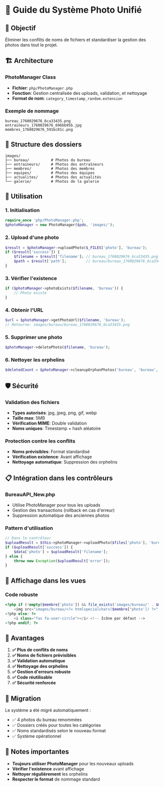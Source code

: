 # 📸 Guide du Système Photo Unifié

## 🎯 Objectif
Éliminer les conflits de noms de fichiers et standardiser la gestion des photos dans tout le projet.

## 🏗️ Architecture

### PhotoManager Class
- **Fichier**: `php/PhotoManager.php`
- **Fonction**: Gestion centralisée des uploads, validation, et nettoyage
- **Format de nom**: `category_timestamp_random.extension`

### Exemple de nommage
```
bureau_1760029676_6ca33435.png
entraineurs_1760029676_696bb95b.jpg
membres_1760029676_591bc01c.png
```

## 📁 Structure des dossiers
```
images/
├── bureau/          # Photos du bureau
├── entraineurs/     # Photos des entraîneurs
├── membres/         # Photos des membres
├── equipes/         # Photos des équipes
├── actualites/      # Photos des actualités
└── galerie/         # Photos de la galerie
```

## 🔧 Utilisation

### 1. Initialisation
```php
require_once 'php/PhotoManager.php';
$photoManager = new PhotoManager($pdo, 'images/');
```

### 2. Upload d'une photo
```php
$result = $photoManager->uploadPhoto($_FILES['photo'], 'bureau');
if ($result['success']) {
    $filename = $result['filename']; // bureau_1760029676_6ca33435.png
    $path = $result['path'];         // bureau/bureau_1760029676_6ca33435.png
}
```

### 3. Vérifier l'existence
```php
if ($photoManager->photoExists($filename, 'bureau')) {
    // Photo existe
}
```

### 4. Obtenir l'URL
```php
$url = $photoManager->getPhotoUrl($filename, 'bureau');
// Retourne: images/bureau/bureau_1760029676_6ca33435.png
```

### 5. Supprimer une photo
```php
$photoManager->deletePhoto($filename, 'bureau');
```

### 6. Nettoyer les orphelins
```php
$deletedCount = $photoManager->cleanupOrphanPhotos('bureau', 'bureau', 'photo');
```

## 🛡️ Sécurité

### Validation des fichiers
- **Types autorisés**: jpg, jpeg, png, gif, webp
- **Taille max**: 5MB
- **Vérification MIME**: Double validation
- **Noms uniques**: Timestamp + hash aléatoire

### Protection contre les conflits
- **Noms prévisibles**: Format standardisé
- **Vérification existence**: Avant affichage
- **Nettoyage automatique**: Suppression des orphelins

## 📋 Intégration dans les contrôleurs

### BureauAPI_New.php
- Utilise PhotoManager pour tous les uploads
- Gestion des transactions (rollback en cas d'erreur)
- Suppression automatique des anciennes photos

### Pattern d'utilisation
```php
// Dans le contrôleur
$uploadResult = $this->photoManager->uploadPhoto($files['photo'], 'bureau');
if ($uploadResult['success']) {
    $data['photo'] = $uploadResult['filename'];
} else {
    throw new Exception($uploadResult['error']);
}
```

## 🎨 Affichage dans les vues

### Code robuste
```php
<?php if (!empty($membre['photo']) && file_exists('images/bureau/' . $membre['photo'])): ?>
    <img src="images/bureau/<?= htmlspecialchars($membre['photo']) ?>" alt="Photo">
<?php else: ?>
    <i class="fas fa-user-circle"></i> <!-- Icône par défaut -->
<?php endif; ?>
```

## 🚀 Avantages

1. **✅ Plus de conflits de noms**
2. **✅ Noms de fichiers prévisibles**
3. **✅ Validation automatique**
4. **✅ Nettoyage des orphelins**
5. **✅ Gestion d'erreurs robuste**
6. **✅ Code réutilisable**
7. **✅ Sécurité renforcée**

## 🔄 Migration

Le système a été migré automatiquement :
- ✅ 4 photos du bureau renommées
- ✅ Dossiers créés pour toutes les catégories
- ✅ Noms standardisés selon le nouveau format
- ✅ Système opérationnel

## 📝 Notes importantes

- **Toujours utiliser PhotoManager** pour les nouveaux uploads
- **Vérifier l'existence** avant affichage
- **Nettoyer régulièrement** les orphelins
- **Respecter le format** de nommage standard











